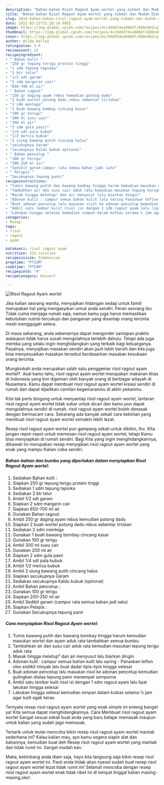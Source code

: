 ```yaml
---
description: "Bahan-bahan Risol Ragout Ayam wortel yang nikmat dan Mudah Dibuat"
title: "Bahan-bahan Risol Ragout Ayam wortel yang nikmat dan Mudah Dibuat"
slug: 1016-bahan-bahan-risol-ragout-ayam-wortel-yang-nikmat-dan-mudah-dibuat
date: 2021-03-21T21:10:14.895Z
image: https://img-global.cpcdn.com/recipes/4cc9ddd7dea086bf/680x482cq70/risol-ragout-ayam-wortel-foto-resep-utama.jpg
thumbnail: https://img-global.cpcdn.com/recipes/4cc9ddd7dea086bf/680x482cq70/risol-ragout-ayam-wortel-foto-resep-utama.jpg
cover: https://img-global.cpcdn.com/recipes/4cc9ddd7dea086bf/680x482cq70/risol-ragout-ayam-wortel-foto-resep-utama.jpg
author: Hilda Kelley
ratingvalue: 3.4
reviewcount: 15
recipeingredient:
- " Bahan kulit "
- "250 gr tepung terigu protein tinggi"
- "1 sdm tepung tapioka"
- "2 btr telur"
- "1/2 sdt garam"
- "2 sdm margarin cair"
- "650-700 ml air"
- " Bahan ragout"
- "250 gr daging ayam rebus kemudian potong dadu"
- "2 buah wortel potong dadu rebus sebentar tiriskan"
- "2 sdm mentega"
- "1 buah bawang bombay cincang kasar"
- "100 gr terigu"
- "300 ml susu cair"
- "200 ml air"
- "2 sdm gula pasir"
- "1/4 sdt pala bubuk"
- "1/2 merica bubuk"
- "2 siung bawang putih cincang halus"
- "secukupnya Garam"
- "secukupnya Kaldu bubuk optional"
- " Bahan pencelup "
- "100 gr terigu"
- "200-250 ml air"
- "Sedikit garam campur rata semua bahan jadi satu"
- " Pelapis "
- "Secukupnya tepung panir"
recipeinstructions:
- "Tumis bawang putih dan bawang bombay hingga harum kemudian masukan wortel dan ayam aduk rata tambahkan semua bumbu"
- "Tambahkan air dan susu cair aduk rata kemudian masukan tepung terigu aduk rata"
- "Masak hingga meletup² dan air menyusut lalu biarkan dingin"
- "Adonan kulit : campur semua bahan kulit lalu saring Panaskan teflon oles sedikit minyak lalu buat dadar tipis-tipis hingga selesai"
- "Buat adonan pencelup lalu masukan risol ke adonan pencelup kemudian gulingkan diatas tepung panir menempel sempurna"
- "Ambil satu lembar kulit risol isi dengan 1 sdm ragout ayam lalu lipat lakukan hingga selesai"
- "Lakukan hingga selesai kemudian simpan dalam kulkas selama ½ jam agar kulit agak keras"
categories:
- Resep
tags:
- risol
- ragout
- ayam

katakunci: risol ragout ayam 
nutrition: 213 calories
recipecuisine: Indonesian
preptime: "PT13M"
cooktime: "PT59M"
recipeyield: "4"
recipecategory: Dessert

---
```



![Risol Ragout Ayam wortel](https://img-global.cpcdn.com/recipes/4cc9ddd7dea086bf/680x482cq70/risol-ragout-ayam-wortel-foto-resep-utama.jpg)

Jika kalian seorang wanita, menyajikan hidangan sedap untuk famili merupakan hal yang mengasyikan untuk anda sendiri. Peran seorang ibu Tidak cuma menjaga rumah saja, namun kamu juga harus memastikan kebutuhan nutrisi tercukupi dan panganan yang disantap orang tercinta mesti menggugah selera.

Di masa  sekarang, anda sebenarnya dapat mengorder santapan praktis walaupun tidak harus susah mengolahnya terlebih dahulu. Tetapi ada juga mereka yang selalu ingin menghidangkan yang terbaik bagi keluarganya. Pasalnya, menyajikan masakan sendiri akan jauh lebih bersih dan kita juga bisa menyesuaikan masakan tersebut berdasarkan masakan kesukaan orang tercinta. 



Mungkinkah anda merupakan salah satu penggemar risol ragout ayam wortel?. Asal kamu tahu, risol ragout ayam wortel merupakan makanan khas di Indonesia yang kini digemari oleh banyak orang di berbagai wilayah di Nusantara. Kamu dapat membuat risol ragout ayam wortel kreasi sendiri di rumah dan dapat dijadikan camilan kegemaranmu di akhir pekanmu.

Kita tak perlu bingung untuk menyantap risol ragout ayam wortel, lantaran risol ragout ayam wortel tidak sukar untuk dicari dan kamu pun dapat mengolahnya sendiri di rumah. risol ragout ayam wortel boleh dimasak dengan bermacam cara. Sekarang ada banyak sekali cara kekinian yang membuat risol ragout ayam wortel semakin lebih lezat.

Resep risol ragout ayam wortel pun gampang sekali untuk dibikin, lho. Kita jangan repot-repot untuk memesan risol ragout ayam wortel, tetapi Kamu bisa menyiapkan di rumah sendiri. Bagi Kita yang ingin menghidangkannya, dibawah ini merupakan resep menyajikan risol ragout ayam wortel yang enak yang mampu Kalian coba sendiri.

<!--inarticleads1-->

##### Bahan-bahan dan bumbu yang diperlukan dalam menyiapkan Risol Ragout Ayam wortel:

1. Sediakan  Bahan kulit :
1. Siapkan 250 gr tepung terigu protein tinggi
1. Sediakan 1 sdm tepung tapioka
1. Sediakan 2 btr telur
1. Ambil 1/2 sdt garam
1. Siapkan 2 sdm margarin cair
1. Siapkan 650-700 ml air
1. Gunakan  Bahan ragout:
1. Ambil 250 gr daging ayam rebus kemudian potong dadu
1. Siapkan 2 buah wortel potong dadu rebus sebentar tiriskan
1. Sediakan 2 sdm mentega
1. Gunakan 1 buah bawang bombay cincang kasar
1. Gunakan 100 gr terigu
1. Ambil 300 ml susu cair
1. Gunakan 200 ml air
1. Siapkan 2 sdm gula pasir
1. Ambil 1/4 sdt pala bubuk
1. Ambil 1/2 merica bubuk
1. Ambil 2 siung bawang putih cincang halus
1. Siapkan secukupnya Garam
1. Sediakan secukupnya Kaldu bubuk (optional)
1. Ambil  Bahan pencelup ;
1. Gunakan 100 gr terigu
1. Siapkan 200-250 ml air
1. Ambil Sedikit garam (campur rata semua bahan jadi satu)
1. Siapkan  Pelapis :
1. Gunakan Secukupnya tepung panir




<!--inarticleads2-->

##### Cara menyiapkan Risol Ragout Ayam wortel:

1. Tumis bawang putih dan bawang bombay hingga harum kemudian masukan wortel dan ayam aduk rata tambahkan semua bumbu
1. Tambahkan air dan susu cair aduk rata kemudian masukan tepung terigu aduk rata
1. Masak hingga meletup² dan air menyusut lalu biarkan dingin
1. Adonan kulit : campur semua bahan kulit lalu saring - Panaskan teflon oles sedikit minyak lalu buat dadar tipis-tipis hingga selesai
1. Buat adonan pencelup lalu masukan risol ke adonan pencelup kemudian gulingkan diatas tepung panir menempel sempurna
1. Ambil satu lembar kulit risol isi dengan 1 sdm ragout ayam lalu lipat lakukan hingga selesai
1. Lakukan hingga selesai kemudian simpan dalam kulkas selama ½ jam agar kulit agak keras




Ternyata resep risol ragout ayam wortel yang enak simple ini enteng banget ya! Kita semua dapat menghidangkannya. Cara Membuat risol ragout ayam wortel Sangat sesuai sekali buat anda yang baru belajar memasak maupun untuk kalian yang sudah jago memasak.

Tertarik untuk mulai mencoba bikin resep risol ragout ayam wortel mantab sederhana ini? Kalau kalian mau, ayo kamu segera siapin alat dan bahannya, kemudian buat deh Resep risol ragout ayam wortel yang mantab dan tidak rumit ini. Sangat mudah kan. 

Maka, ketimbang anda diam saja, hayo kita langsung saja bikin resep risol ragout ayam wortel ini. Pasti anda tiidak akan nyesel sudah buat resep risol ragout ayam wortel lezat tidak rumit ini! Selamat mencoba dengan resep risol ragout ayam wortel enak tidak ribet ini di tempat tinggal kalian masing-masing,oke!.

